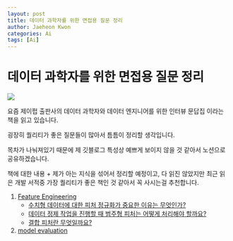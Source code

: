 ```yaml
---
layout: post
title: 데이터 과학자를 위한 면접용 질문 정리
author: Jaeheon Kwon
categories: Ai
tags: [Ai]
---
```




# 데이터 과학자를 위한 면접용 질문 정리



<img src = "https://py-tonic.github.io/images/book.jpg">

요즘 제이펍 출판사의 데이터 과학자와 데이터 엔지니어를 위한 인터뷰 문답집 이라는 책을 읽고 있습니다.

굉장히 퀄리티가 좋은 질문들이 많아서 틈틈이 정리할 생각입니다.

목차가 나눠져있기 때문에 제 깃블로그 특성상 예쁘게 보이지 않을 것 같아서 노션으로 공유하겠습니다.

책에 대한 내용 + 제가 아는 지식을 섞어서 정리할 예정이고, 다 읽진 않았지만 최근 읽은 개발 서적중 가장 퀄리티가 좋은 책인 것 같아서 꼭 사시는걸 추천합니다.



1. [Feature Engineering](https://www.notion.so/pytonic/Feature-Engineering-147bd5681568446b876ac0f9e071354b)
    - [수치형 데이터에 대한 피처 정규화가 중요한 이유는 무엇인가?](https://www.notion.so/pytonic/ad1dce8b7b5b472a983c31f437c9da10)
    - [데이터 정제 작업을 진행할 때 범주형 피처는 어떻게 처리해야 할까요?](https://www.notion.so/pytonic/a2ad6ed62090452eb616d99c712fec13)
    - [결합 피처란 무엇일까요?](https://www.notion.so/pytonic/aa4e7e0cab7f440c9f0b2ef1202e29e2)
2. [model evaluation]()